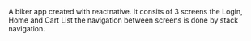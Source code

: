 A biker app created with reactnative. 
It consits of 3 screens the Login, Home and Cart List the navigation between screens is done by stack navigation.
